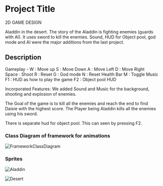 # Project Title
2D GAME DESIGN

Aladdin in the desert. The story of the Aladdin is fighting enemies (guards with AI). It uses sword to kill the enemies. Sound, HUD for Object pool, god mode and AI were the major additions from the last project.

## Description
Gameplay -
W     : Move up
S     : Move Down
A     : Move Left
D     : Move Right
Space : Shoot
R     : Reset
G     : God mode
N     : Reset Health Bar
M     : Toggle Music
F1    : HUD as how to play the game
F2    : Object pool HUD

Incorporated Features:
We added Sound and Music for the background, shooting and explosion of enemies. 

The Goal of the game is to kill all the enemies and reach the end to find Daisie with the highest score.  The Player being Aladdin kills all the enemies using his sword.

There is separate hud for object pool. This can seen by pressing F2.

### Class Diagram of framework for animations 
![FrameworkClassDiagram](2DGameDesignProj/FrameworkClassDiagram.png)

### Sprites
![Aladdin](2DGameDesignProj/Aladdin.png)

![Desert](2DGameDesignProj/Desert.png)

